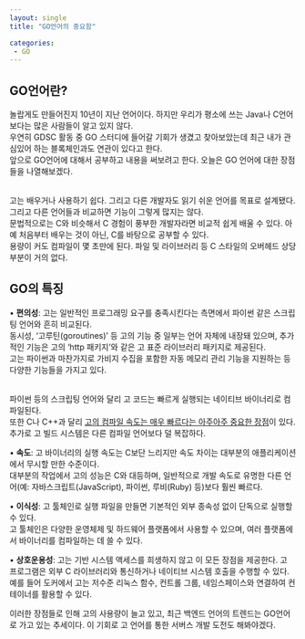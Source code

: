 ```yaml
---
layout: single
title: "GO언어의 중요함"

categories:
 - GO
---
```


## GO언어란?
놀랍게도 만들어진지 10년이 지난 언어이다. 하지만 우리가 평소에 쓰는 Java나 C언어보다는 많은 사람들이 알고 있지 않다. <br>
우연히 GDSC 활동 중 GO 스터디에 들어갈 기회가 생겼고 찾아보았는데 최근 내가 관심있어 하는 블록체인과도 연관이 있다고 한다. <br>
앞으로 GO언어에 대해서 공부하고 내용을 써보려고 한다. 오늘은 GO 언어에 대한 장점들을 나열해보겠다. <br> <br>

고는 배우거나 사용하기 쉽다. 그리고 다른 개발자도 읽기 쉬운 언어를 목표로 설계됐다. 그리고 다른 언어들과 비교하면 기능이 그렇게 많지는 않다. <br>
문법적으로는 C와 비슷해서 C 경험이 풍부한 개발자라면 비교적 쉽게 배울 수 있다. 아예 처음부터 배우는 것이 아닌, C를 바탕으로 공부할 수 있다. <br>
용량이 커도 컴파일이 몇 초만에 된다. 파일 및 라이브러리 등 C 스타일의 오버헤드 상당 부분이 거의 없다. <br>

## GO의 특징
• **편의성**: 고는 일반적인 프로그래밍 요구를 충족시킨다는 측면에서 파이썬 같은 스크립팅 언어와 흔히 비교된다. <br>
동시성, ‘고루틴(goroutines)’ 등 고의 기능 중 일부는 언어 자체에 내장돼 있으며, 추가적인 기능은 고의 ‘http 패키지’와 같은 고 표준 라이브러리 패키지로 제공된다. <br>
고는 파이썬과 마찬가지로 가비지 수집을 포함한 자동 메모리 관리 기능을 지원하는 등 다양한 기능들을 가지고 있다. <br> <br>

파이썬 등의 스크립팅 언어와 달리 고 코드는 빠르게 실행되는 네이티브 바이너리로 컴파일된다. <br>
또한 C나 C++과 달리 <U>고의 컴파일 속도는 매우 빠르다는 아주아주 중요한 장점</U>이 있다. 추가로 고 빌드 시스템은 다른 컴파일 언어보다 덜 복잡하다. <br>

• **속도**: 고 바이너리의 실행 속도는 C보단 느리지만 속도 차이는 대부분의 애플리케이션에서 무시할 만한 수준이다. <br>
대부분의 작업에서 고의 성능은 C와 대등하며, 일반적으로 개발 속도로 유명한 다른 언어(예: 자바스크립트(JavaScript), 파이썬, 루비(Ruby) 등)보다 훨씬 빠르다. <br>

• **이식성**: 고 툴체인로 실행 파일을 만들면 기본적인 외부 종속성 없이 단독으로 실행할 수 있다. <br>
고 툴체인은 다양한 운영체제 및 하드웨어 플랫폼에서 사용할 수 있으며, 여러 플랫폼에서 바이너리를 컴파일하는 데 쓸 수 있다. <br>

• **상호운용성**: 고는 기반 시스템 액세스를 희생하지 않고 이 모든 장점을 제공한다. 고 프로그램은 외부 C 라이브러리와 통신하거나 네이티브 시스템 호출을 수행할 수 있다. <br> 
예를 들어 도커에서 고는 저수준 리눅스 함수, 컨트롤 그룹, 네임스페이스와 연결하여 컨테이너를 활용할 수 있다. <br>

이러한 장점들로 인해 고의 사용량이 늘고 있고, 최근 백엔드 언어의 트렌드는 GO언어로 가고 있는 추세이다. 이 기회로 고 언어를 통한 서버스 개발 도전도 해봐야겠다. <br>
